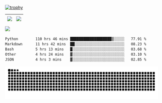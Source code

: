 [![trophy](https://github-profile-trophy.vercel.app/?username=ocss884&column=7)](https://github.com/ocss884)

| <img align="center" src="https://github-readme-stats.vercel.app/api?username=ocss884&show_icons=true&hide_border=true" /> | <img align="center" src="https://github-readme-streak-stats.herokuapp.com?user=ocss884&hide_border=true&date_format=M%20j%5B%2C%20Y%5D&ring=7EDDCF&fire=7EDDCF" /> |
| ------------------------------------------------------------ | ------------------------------------------------------------ |

![](https://komarev.com/ghpvc/?username=ocss884&color=brightgreen)

<!--START_SECTION:waka-->

```txt
Python        110 hrs 46 mins ███████████████████▒░░░░░   77.91 %
Markdown      11 hrs 42 mins  ██░░░░░░░░░░░░░░░░░░░░░░░   08.23 %
Bash          5 hrs 13 mins   █░░░░░░░░░░░░░░░░░░░░░░░░   03.68 %
Other         4 hrs 24 mins   ▓░░░░░░░░░░░░░░░░░░░░░░░░   03.10 %
JSON          4 hrs 3 mins    ▓░░░░░░░░░░░░░░░░░░░░░░░░   02.85 %
```

<!--END_SECTION:waka-->

<p align="center">
   <img src="https://github.com/ocss884/ocss884/blob/output/github-snake.svg" alt="snake">
</p>
